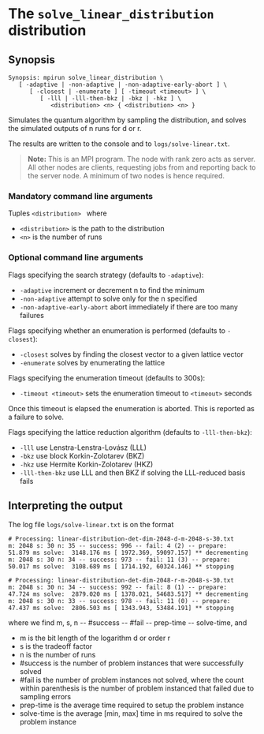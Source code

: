 # The <code>solve_linear_distribution</code> distribution

## Synopsis
```console
Synopsis: mpirun solve_linear_distribution \
   [ -adaptive | -non-adaptive | -non-adaptive-early-abort ] \
      [ -closest | -enumerate ] [ -timeout <timeout> ] \
         [ -lll | -lll-then-bkz | -bkz | -hkz ] \
            <distribution> <n> { <distribution> <n> }
```

Simulates the quantum algorithm by sampling the distribution, and solves the simulated outputs of n runs for d or r.

The results are written to the console and to <code>logs/solve-linear.txt</code>.

> <b>Note:</b> This is an MPI program. The node with rank zero acts as server. All other nodes are clients, requesting jobs from and reporting back to the server node. A minimum of two nodes is hence required.

### Mandatory command line arguments
Tuples <code>\<distribution\> <n></code> where
- <code>\<distribution\></code> is the path to the distribution
- <code>\<n\></code> is the number of runs

### Optional command line arguments
Flags specifying the search strategy (defaults to <code>-adaptive</code>):
- <code>-adaptive</code> increment or decrement n to find the minimum
- <code>-non-adaptive</code> attempt to solve only for the n specified
- <code>-non-adaptive-early-abort</code> abort immediately if there are too many failures

Flags specifying whether an enumeration is performed (defaults to <code>-closest</code>):
- <code>-closest</code> solves by finding the closest vector to a given lattice vector
- <code>-enumerate</code> solves by enumerating the lattice

Flags specifying the enumeration timeout (defaults to 300s):
- <code>-timeout \<timeout\></code> sets the enumeration timeout to <code>\<timeout\></code> seconds

Once this timeout is elapsed the enumeration is aborted. This is reported as a failure to solve.

Flags specifying the lattice reduction algorithm (defaults to <code>-lll-then-bkz</code>):
- <code>-lll</code> use Lenstra-Lenstra-Lovász (LLL)
- <code>-bkz</code> use block Korkin-Zolotarev (BKZ)
- <code>-hkz</code> use Hermite Korkin-Zolotarev (HKZ)
- <code>-lll-then-bkz</code> use LLL and then BKZ if solving the LLL-reduced basis fails

## Interpreting the output
The log file <code>logs/solve-linear.txt</code> is on the format
```
# Processing: linear-distribution-det-dim-2048-d-m-2048-s-30.txt
m: 2048 s: 30 n: 35 -- success: 996 -- fail: 4 (2) -- prepare:    51.879 ms solve:  3148.176 ms [ 1972.369, 59097.157] ** decrementing
m: 2048 s: 30 n: 34 -- success: 973 -- fail: 11 (3) -- prepare:    50.017 ms solve:  3108.689 ms [ 1714.192, 60324.146] ** stopping

# Processing: linear-distribution-det-dim-2048-r-m-2048-s-30.txt
m: 2048 s: 30 n: 34 -- success: 992 -- fail: 8 (1) -- prepare:    47.724 ms solve:  2879.020 ms [ 1378.021, 54683.517] ** decrementing
m: 2048 s: 30 n: 33 -- success: 978 -- fail: 11 (0) -- prepare:    47.437 ms solve:  2806.503 ms [ 1343.943, 53484.191] ** stopping
```
where we find m, s, n -- #success -- #fail -- prep-time -- solve-time, and
- m is the bit length of the logarithm d or order r
- s is the tradeoff factor
- n is the number of runs
- #success is the number of problem instances that were successfully solved
- #fail is the number of problem instances not solved, where the count within parenthesis is the number of problem instanced that failed due to sampling errors
- prep-time is the average time required to setup the problem instance
- solve-time is the average [min, max] time in ms required to solve the problem instance
